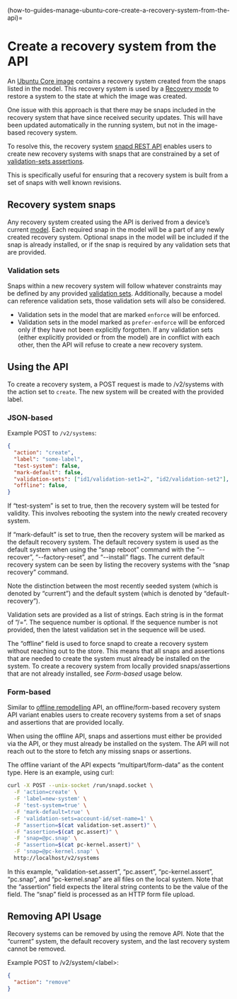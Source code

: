 (how-to-guides-manage-ubuntu-core-create-a-recovery-system-from-the-api)=
# Create a recovery system from the API

An [Ubuntu Core image](/tutorials/build-your-first-image/index) contains a recovery system created from the snaps listed in the model. This recovery system is used by a [Recovery mode](/explanation/recovery-modes) to restore a system  to the state at which the image was created.

One issue with this approach is that there may be snaps included in the recovery system that have since received security updates. This will have been updated automatically in the running system, but not in the image-based recovery system. 

To resolve this, the recovery system [snapd REST API](https://snapcraft.io/docs/snapd-api#heading--systems-get) enables users to create new recovery systems with snaps that are constrained by a set of [validation-sets assertions](/reference/assertions/validation-set).

This is specifically useful for ensuring that a recovery system is built from a set of snaps with well known revisions.

## Recovery system snaps

Any recovery system created using the API is derived from a device’s current [model](/reference/assertions/model). Each required snap in the model will be a part of any newly created recovery system. Optional snaps in the model will be included if the snap is already installed, or if the snap is required by any validation sets that are provided.

### Validation sets

Snaps within a new recovery system will follow whatever constraints may be defined by any provided [validation sets](https://snapcraft.io/docs/validation-sets). Additionally, because a model can reference validation sets, those validation sets will also be considered.

- Validation sets in the model that are marked `enforce` will be enforced.
- Validation sets in the model marked as `prefer-enforce` will be enforced only if they have not been explicitly forgotten. If any validation sets (either explicitly provided or from the model) are in conflict with each other, then the API will refuse to create a new recovery system.

## Using the API

To create a recovery system, a POST request is made to /v2/systems with the action set to `create`. The new system will be created with the provided label.

### JSON-based

Example POST to `/v2/systems`:


```json
{
  "action": "create",
  "label": "some-label",
  "test-system": false,
  "mark-default": false,
  "validation-sets": ["id1/validation-set1=2", "id2/validation-set2"],
  "offline": false,
}
```

If “test-system” is set to true, then the recovery system will be tested for validity. This involves rebooting the system into the newly created recovery system.

If “mark-default” is set to true, then the recovery system will be marked as the default recovery system. The default recovery system is used as the default system when using the “snap reboot” command with the “--recover”, “--factory-reset”, and “--install” flags. The current default recovery system can be seen by listing the recovery systems with the “snap recovery” command. 

Note the distinction between the most recently seeded system (which is denoted by “current”) and the default system (which is denoted by “default-recovery”).

Validation sets are provided as a list of strings. Each string is in the format of “<account-id>/<validation-set-name>=<sequence-number>”. The sequence number is optional. If the sequence number is not provided, then the latest validation set in the sequence will be used.

The “offline” field is used to force snapd to create a recovery system without reaching out to the store. This means that all snaps and assertions that are needed to create the system must already be installed on the system. To create a recovery system from locally provided snaps/assertions that are not already installed, see _Form-based_ usage below.

### Form-based

Similar to [offline remodelling](/explanation/remodelling.md#offline-remodelling) API, an offline/form-based recovery system API variant enables users to create recovery systems from a set of snaps and assertions that are provided locally.

When using the offline API, snaps and assertions must either be provided via the API, or they must already be installed on the system. The API will not reach out to the store to fetch any missing snaps or assertions.

The offline variant of the API expects “multipart/form-data” as the content type. Here is an example, using curl:

```bash
curl -X POST --unix-socket /run/snapd.socket \
  -F 'action=create' \
  -F 'label=new-system' \
  -F 'test-system=true' \
  -F 'mark-default=true' \
  -F 'validation-sets=account-id/set-name=1' \
  -F "assertion=$(cat validation-set.assert)" \
  -F "assertion=$(cat pc.assert)" \
  -F 'snap=@pc.snap' \
  -F "assertion=$(cat pc-kernel.assert)" \
  -F 'snap=@pc-kernel.snap' \
  http://localhost/v2/systems
```

In this example, “validation-set.assert”, “pc.assert”, “pc-kernel.assert”, “pc.snap”, and “pc-kernel.snap” are all files on the local system. Note that the “assertion” field expects the literal string contents to be the value of the field. The “snap” field is processed as an HTTP form file upload.

## Removing API Usage

Recovery systems can be removed by using the remove API. Note that the “current” system, the default recovery system, and the last recovery system cannot be removed.

Example POST to /v2/system/\<label\>:

```json
{
  "action": "remove"
}
```

